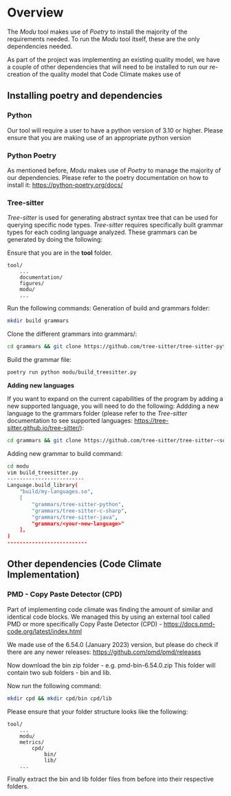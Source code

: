 # Overview
The _Modu_ tool makes use of _Poetry_ to install the majority of the requirements needed. To run the _Modu_ tool itself, these are the only dependencies needed. 

As part of the project was implementing an existing quality model, we have a couple of other dependencies that will need to be installed to run our re-creation of the quality model that Code Climate makes use of

## Installing poetry and dependencies
### Python
Our tool will require a user to have a python version of 3.10 or higher. Please ensure that you are making use of an appropriate python version
### Python Poetry
As mentioned before, _Modu_ makes use of _Poetry_ to manage the majority of our dependencies. Please refer to the poetry documentation on how to install it: https://python-poetry.org/docs/
### Tree-sitter
_Tree-sitter_ is used for generating abstract syntax tree that can be used for querying specific node types. _Tree-sitter_ requires specifically built grammar types for each coding language analyzed. These grammars can be generated by doing the following: 

Ensure that you are in the **tool** folder. 
```
tool/
    ...
    documentation/
    figures/
    modu/
    ...
```

Run the following commands:
Generation of build and grammars folder:
```sh
mkdir build grammars
```
Clone the different grammars into grammars/:
```sh
cd grammars && git clone https://github.com/tree-sitter/tree-sitter-python && git clone https://github.com/tree-sitter/tree-sitter-c-sharp && git clone https://github.com/tree-sitter/tree-sitter-java && cd -
```
Build the grammar file:
```sh
poetry run python modu/build_treesitter.py
```

**Adding new languages**

If you want to expand on the current capabilities of the program by adding a new supported language, you will need to do the following: 
Addding a new language to the grammars folder (please refer to the _Tree-sitter_ documentation to see supported languages: https://tree-sitter.github.io/tree-sitter/):
```sh
cd grammars && git clone https://github.com/tree-sitter/tree-sitter-<some-supported-language> && cd -
```
Adding new grammar to build command: 
```sh
cd modu
vim build_treesitter.py
-------------------------
Language.build_library(
    "build/my-languages.so",
    [
        "grammars/tree-sitter-python",
        "grammars/tree-sitter-c-sharp",
        "grammars/tree-sitter-java",
        "grammars/<your-new-language>"
    ],
)
--------------------------
```
## Other dependencies (Code Climate Implementation)
### PMD - Copy Paste Detector (CPD)
Part of implementing code climate was finding the amount of similar and identical code blocks. We managed this by using an external tool called PMD or more specifically Copy Paste Detector (CPD) - https://docs.pmd-code.org/latest/index.html

We made use of the 6.54.0 (January 2023) version, but please do check if there are any newer releases: https://github.com/pmd/pmd/releases

Now download the bin zip folder - e.g. pmd-bin-6.54.0.zip
This folder will contain two sub folders - bin and lib. 

Now run the following command: 
```sh
mkdir cpd && mkdir cpd/bin cpd/lib
```
Please ensure that your folder structure looks like the following: 
```
tool/
    ...
    modu/
    metrics/
        cpd/
            bin/
            lib/
    ...
```
Finally extract the bin and lib folder files from before into their respective folders.
